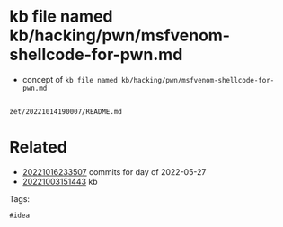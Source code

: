 # kb file named kb/hacking/pwn/msfvenom-shellcode-for-pwn.md

- concept of `kb file named kb/hacking/pwn/msfvenom-shellcode-for-pwn.md`

```
```

` zet/20221014190007/README.md `

# Related

- [20221016233507](/zet/20221016233507/README.md) commits for day of 2022-05-27
- [20221003151443](/zet/20221003151443/README.md) kb

Tags:

    #idea
